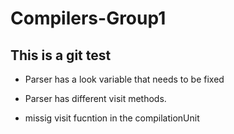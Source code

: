 # Compilers-Group1

## This is a git test

- Parser has a look variable that needs to be fixed

- Parser has different visit methods.

- missig visit fucntion in the compilationUnit

